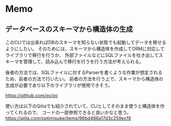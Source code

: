 # Memo
## データベースのスキーマから構造体の生成
このCLIでは出来ればDBのスキーマを知らない状態でも起動してデータを移せるようにしたい。
そのためには、スキーマから構造体を作成してORMに対応してライブラリで移行を行うか、
外部ファイルなどにSQLファイルを吐き出してスキーマを管理して、読み込んで移行を行うを行う方法が考えられる。

後者の方法では、SQLファイルに対するParserを書くような作業が想定されるため、前者の方法で行いたい。
前者の方法を行う上で、スキーマから構造体の生成が必要であり以下のライブラリが使用できそう。

https://github.com/xo/xo

使い方は以下のQiitaでも紹介されていて、CLIとしてそのまま使うと構造体を作ってくれるので、
コードの一部参照できると良いかなと思う。
https://qiita.com/optimisuke/items/96bd486a17d3c259ecf9